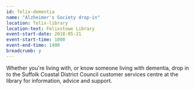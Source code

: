 ```yaml
---
id: felix-dementia
name: "Alzheimer's Society drop-in"
location: felix-library
location-text: Felixstowe Library
event-start-date: 2018-05-21
event-start-time: 1000
event-end-time: 1400
breadcrumb: y
---
```


Whether you're living with, or know someone living with dementia, drop in to the Suffolk Coastal District Council customer services centre at the library for information, advice and support.
